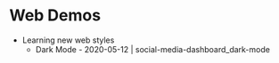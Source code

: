 # Web Demos #
* Learning new web styles
  - Dark Mode - 2020-05-12 | social-media-dashboard_dark-mode
